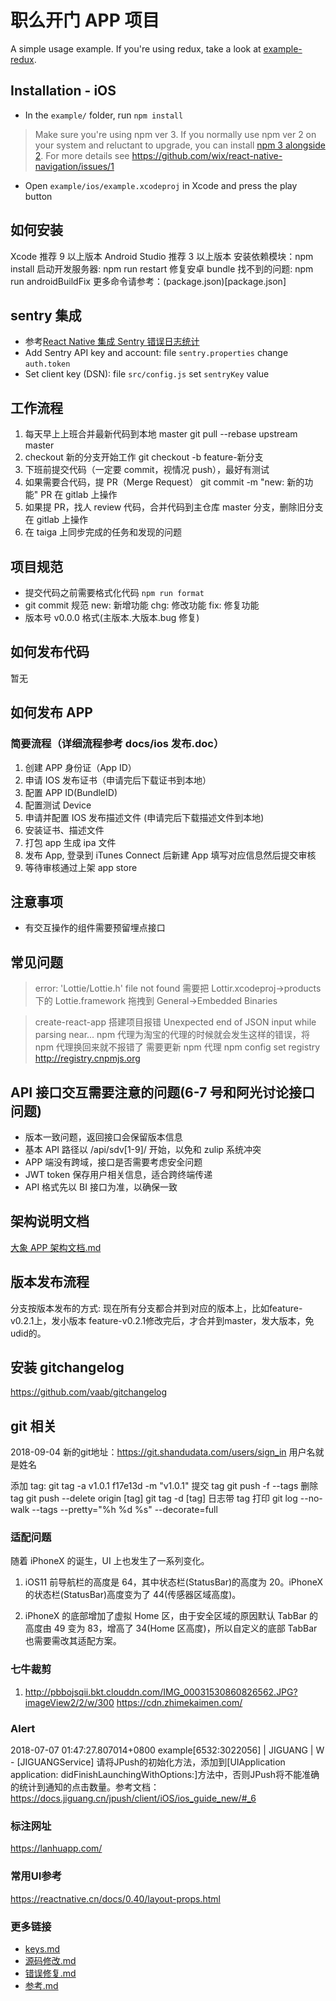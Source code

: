 # 职么开门 APP 项目

A simple usage example. If you're using redux, take a look at [example-redux](../example-redux).

## Installation - iOS

- In the `example/` folder, run `npm install`

> Make sure you're using npm ver 3. If you normally use npm ver 2 on your system and reluctant to upgrade, you can install [npm 3 alongside 2](https://www.npmjs.com/package/npm3). For more details see https://github.com/wix/react-native-navigation/issues/1

- Open `example/ios/example.xcodeproj` in Xcode and press the play button

## 如何安装

Xcode 推荐 9 以上版本
Android Studio 推荐 3 以上版本
安装依赖模块：npm install
启动开发服务器: npm run restart
修复安卓 bundle 找不到的问题: npm run androidBuildFix
更多命令请参考：(package.json)[package.json]

## sentry 集成

- 参考[React Native 集成 Sentry 错误日志统计](https://blog.csdn.net/u013718120/article/details/78712487)
- Add Sentry API key and account: file `sentry.properties` change `auth.token`
- Set client key (DSN): file `src/config.js` set `sentryKey` value

## 工作流程

1.  每天早上上班合并最新代码到本地 master
    git pull --rebase upstream master
2.  checkout 新的分支开始工作
    git checkout -b feature-新分支
3.  下班前提交代码（一定要 commit，视情况 push），最好有测试
4.  如果需要合代码，提 PR（Merge Request）
    git commit -m "new: 新的功能"
    PR 在 gitlab 上操作
5.  如果提 PR，找人 review 代码，合并代码到主仓库 master 分支，删除旧分支
    在 gitlab 上操作
6.  在 taiga 上同步完成的任务和发现的问题

## 项目规范

- 提交代码之前需要格式化代码 `npm run format`
- git commit 规范
  new: 新增功能
  chg: 修改功能
  fix: 修复功能
- 版本号 v0.0.0 格式(主版本.大版本.bug 修复)

## 如何发布代码

暂无

## 如何发布 APP

### 简要流程（详细流程参考 docs/ios 发布.doc）

1.  创建 APP 身份证（App ID）
2.  申请 IOS 发布证书（申请完后下载证书到本地）
3.  配置 APP ID(BundleID)
4.  配置测试 Device
5.  申请并配置 IOS 发布描述文件 (申请完后下载描述文件到本地)
6.  安装证书、描述文件
7.  打包 app 生成 ipa 文件
8.  发布 App, 登录到 iTunes Connect 后新建 App 填写对应信息然后提交审核
9.  等待审核通过上架 app store

## 注意事项

- 有交互操作的组件需要预留埋点接口

## 常见问题

> error: 'Lottie/Lottie.h' file not found
> 需要把 Lottir.xcodeproj->products 下的 Lottie.framework 拖拽到 General->Embedded Binaries

> create-react-app 搭建项目报错 Unexpected end of JSON input while parsing near...
> npm 代理为淘宝的代理的时候就会发生这样的错误，将 npm 代理换回来就不报错了
> 需要更新 npm 代理 npm config set registry http://registry.cnpmjs.org

## API 接口交互需要注意的问题(6-7 号和阿光讨论接口问题)

- 版本一致问题，返回接口会保留版本信息
- 基本 API 路径以 /api/sdv[1-9]/ 开始，以免和 zulip 系统冲突
- APP 端没有跨域，接口是否需要考虑安全问题
- JWT token 保存用户相关信息，适合跨终端传递
- API 格式先以 BI 接口为准，以确保一致

## 架构说明文档

[大象 APP 架构文档.md](大象APP架构文档.md)

## 版本发布流程
分支按版本发布的方式:
现在所有分支都合并到对应的版本上，比如feature-v0.2.1上，发小版本
feature-v0.2.1修改完后，才合并到master，发大版本，免udid的。

## 安装 gitchangelog

https://github.com/vaab/gitchangelog

## git 相关

2018-09-04
新的git地址：https://git.shandudata.com/users/sign_in
用户名就是姓名

添加 tag:
git tag -a v1.0.1 f17e13d -m "v1.0.1"
提交 tag
git push -f --tags
删除 tag
git push --delete origin [tag]
git tag -d [tag]
日志带 tag 打印
git log --no-walk --tags --pretty="%h %d %s" --decorate=full


### 适配问题

随着 iPhoneX 的诞生，UI 上也发生了一系列变化。

1.  iOS11 前导航栏的高度是 64，其中状态栏(StatusBar)的高度为 20。iPhoneX 的状态栏(StatusBar)高度变为了 44(传感器区域高度)。

2.  iPhoneX 的底部增加了虚拟 Home 区，由于安全区域的原因默认 TabBar 的高度由 49 变为 83，增高了 34(Home 区高度)，所以自定义的底部 TabBar 也需要需改其适配方案。


### 七牛裁剪
1. http://pbbojsqii.bkt.clouddn.com/IMG_00031530860826562.JPG?imageView2/2/w/300
   https://cdn.zhimekaimen.com/
### Alert
2018-07-07 01:47:27.807014+0800 example[6532:3022056]  | JIGUANG | W - [JIGUANGService] 请将JPush的初始化方法，添加到[UIApplication application: didFinishLaunchingWithOptions:]方法中，否则JPush将不能准确的统计到通知的点击数量。参考文档：https://docs.jiguang.cn/jpush/client/iOS/ios_guide_new/#_6


### 标注网址
https://lanhuapp.com/

### 常用UI参考
https://reactnative.cn/docs/0.40/layout-props.html


### 更多链接
* [keys.md](keys.md)
* [源码修改.md](源码修改.md)
* [错误修复.md](错误修复.md)
* [参考.md](参考.md)

